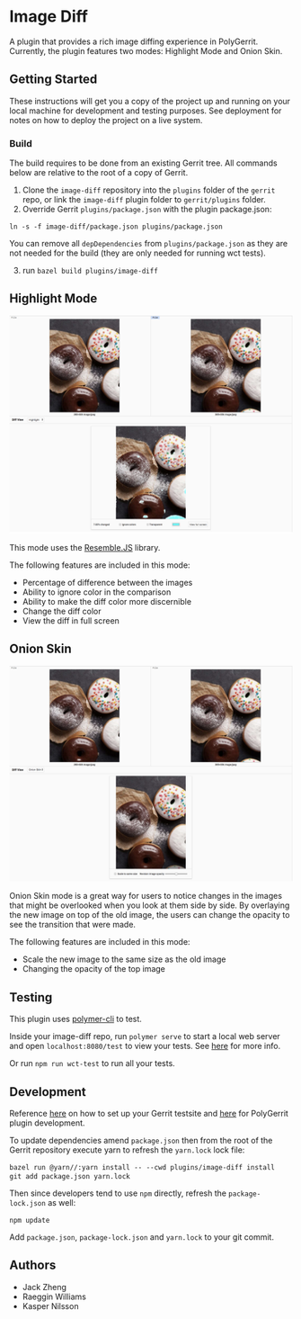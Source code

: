 # Image Diff

A plugin that provides a rich image diffing experience in PolyGerrit.
Currently, the plugin features two modes: Highlight Mode and Onion Skin.

## Getting Started

These instructions will get you a copy of the project up and running on your local machine for development and testing purposes. See deployment for notes on how to deploy the project on a live system.

### Build

The build requires to be done from an existing Gerrit tree. All commands below are relative to the root of a copy of Gerrit.

1. Clone the `image-diff` repository into the `plugins` folder of the `gerrit` repo,
   or link the `image-diff` plugin folder to `gerrit/plugins` folder.
2. Override Gerrit `plugins/package.json` with the plugin package.json:
```
ln -s -f image-diff/package.json plugins/package.json
```

You can remove all `depDependencies` from `plugins/package.json` as they are not needed for the build (they are only needed for running wct tests).

3. run `bazel build plugins/image-diff`

## Highlight Mode

![Highlight example](assets/highlight-example.png)

This mode uses the [Resemble.JS](https://github.com/HuddleEng/Resemble.js?files=1) library.

The following features are included in this mode:

* Percentage of difference between the images
* Ability to ignore color in the comparison
* Ability to make the diff color more discernible
* Change the diff color
* View the diff in full screen

## Onion Skin

![Opacity example](assets/onion-skin-example.png)

Onion Skin mode is a great way for users to notice changes in the images that might be overlooked when you look at them side by side. By overlaying the new image on top of the old image, the users can change the opacity to see the transition that were made.

The following features are included in this mode:

* Scale the new image to the same size as the old image
* Changing the opacity of the top image

## Testing

This plugin uses [polymer-cli](https://www.polymer-project.org/1.0/docs/tools/polymer-cli#install) to test.

Inside your image-diff repo, run `polymer serve` to start a local web server and open `localhost:8080/test` to view your tests. See [here](https://www.polymer-project.org/2.0/docs/tools/polymer-cli-commands#serve) for more info.

Or run `npm run wct-test` to run all your tests.

## Development

Reference [here](https://gerrit.googlesource.com/gerrit/+/master/polygerrit-ui/) on how to set up your Gerrit testsite and [here](https://gerrit-documentation.storage.googleapis.com/Documentation/2.15.3/pg-plugin-dev.html#loading) for PolyGerrit plugin development.

To update dependencies amend `package.json` then from the root of the Gerrit repository execute yarn to refresh the `yarn.lock` lock file:
```
bazel run @yarn//:yarn install -- --cwd plugins/image-diff install
git add package.json yarn.lock
```

Then since developers tend to use `npm` directly, refresh the `package-lock.json` as well:
```
npm update
```

Add `package.json`, `package-lock.json` and `yarn.lock` to your git commit.

## Authors

* Jack Zheng
* Raeggin Williams
* Kasper Nilsson
